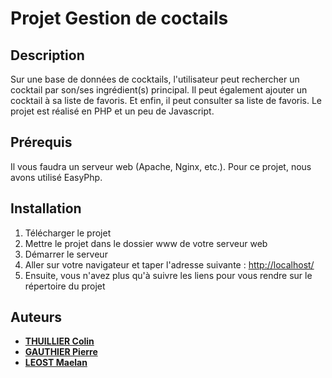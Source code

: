 # Projet Gestion de coctails

## Description

Sur une base de données de cocktails, l'utilisateur peut rechercher un cocktail par son/ses ingrédient(s) principal. Il peut également ajouter un cocktail à sa liste de favoris. Et enfin, il peut consulter sa liste de favoris.
Le projet est réalisé en PHP et un peu de Javascript.

## Prérequis

Il vous faudra un serveur web (Apache, Nginx, etc.). Pour ce projet, nous avons utilisé EasyPhp.

## Installation

1. Télécharger le projet
2. Mettre le projet dans le dossier www de votre serveur web
3. Démarrer le serveur
4. Aller sur votre navigateur et taper l'adresse suivante : <http://localhost/>
5. Ensuite, vous n'avez plus qu'à suivre les liens pour vous rendre sur le répertoire du projet

## Auteurs

* **[THUILLIER Colin](https://github.com/THUILLIERColin)**
* **[GAUTHIER Pierre](https://github.com/PierreGauthier57)**
* **[LEOST Maelan](https://github.com/MaelanL)**
